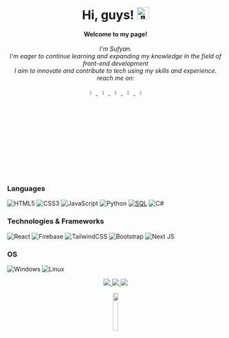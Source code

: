 <h1 align="center">Hi, guys! <img src="https://github.com/wervlad/wervlad/assets/24524555/766d336d-b87d-44ba-807c-c51de2bc6b4d" width="28px" alt="👋"></h1>

<p align="center">
    <b>Welcome to my page!</b><br><br>
    <i>
        I'm Sufyan.<br>
         I'm eager to continue learning and expanding my knowledge in the field of front-end development<br>
        I aim to innovate and contribute to tech using my skills and experience.<br>
        reach me on:
        <br>
    </i><br>
  <a href="mailto:sufianb.contact@gmail.com">
    <img src="https://img.icons8.com/fluent/48/000000/gmail.png" width="5%"/>
  </a>
  <a href="https://www.linkedin.com/in/sufyancs">
    <img src="https://img.icons8.com/color/48/000000/linkedin.png" width="5%"/>
  </a>
<a href="https://sufyancs.me">
  <img src="https://img.icons8.com/color/48/000000/domain.png" width="5%"/>
</a>
  <a href="https://www.instagram.com/becoder.official/">
    <img src="https://img.icons8.com/color/48/000000/instagram-new.png" width="5%"/>
  </a>
<a href="https://discordapp.com/users/your-username">
  <img src="https://img.icons8.com/color/48/000000/discord-logo.png" width="5%"/>
</a>

</p>

### Languages
![HTML5](https://img.shields.io/badge/html5-%23E34F26.svg?style=for-the-badge&logo=html5&logoColor=white)
![CSS3](https://img.shields.io/badge/css3-%231572B6.svg?style=for-the-badge&logo=css3&logoColor=white)
![JavaScript](https://img.shields.io/badge/javascript-%23323330.svg?style=for-the-badge&logo=javascript&logoColor=%23F7DF1E)
![Python](https://img.shields.io/badge/python-3670A0?style=for-the-badge&logo=python&logoColor=ffdd54)
[![SQL](https://img.shields.io/badge/sql-black?style=for-the-badge&logo=mysql)](https://github.com/sufyancs)
![C#](https://img.shields.io/badge/c%23-%23239120.svg?style=for-the-badge&logo=c-sharp&logoColor=white)

### Technologies & Frameworks
![React](https://img.shields.io/badge/react-%2320232a.svg?style=for-the-badge&logo=react&logoColor=%2361DAFB)
![Firebase](https://img.shields.io/badge/firebase-%23039BE5.svg?style=for-the-badge&logo=firebase)
![TailwindCSS](https://img.shields.io/badge/tailwindcss-%2338B2AC.svg?style=for-the-badge&logo=tailwind-css&logoColor=white)
![Bootstrap](https://img.shields.io/badge/bootstrap-%238511FA.svg?style=for-the-badge&logo=bootstrap&logoColor=white)
![Next JS](https://img.shields.io/badge/Next-black?style=for-the-badge&logo=next.js&logoColor=white)


### OS
![Windows](https://img.shields.io/badge/Windows-0078D6?style=for-the-badge&logo=windows&logoColor=white)
![Linux](https://img.shields.io/badge/Linux-FCC624?style=for-the-badge&logo=linux&logoColor=black)
<p align="center">
  <a href="https://github.com/sufyancs">
    <img src="http://github-profile-summary-cards.vercel.app/api/cards/profile-details?username=sufyancs&theme=transparent" />
  </a>
  <a href="https://github.com/sufyancs">
    <img src="https://github-readme-streak-stats.herokuapp.com/?user=sufyancs&hide_border=true&card_width=338&theme=transparent" />
  </a>
  <a href="https://github.com/sufyancs">
    <img src="http://github-profile-summary-cards.vercel.app/api/cards/stats?username=sufyancs&theme=transparent" />
  </a>


</p>

<p align="center">
  <a href="https://github.com/sufyancs">
    <img src="https://komarev.com/ghpvc/?username=sufyancs&color=blue&style=flat)" width="15%"/>
  </a>
</p>
<!--

- 🔭 I’m currently working on ...
- 🌱 I’m currently learning ...
- 👯 I’m looking to collaborate on ...
- 🤔 I’m looking for help with ...
- 💬 Ask me about ...
- 📫 How to reach me: ...
- 😄 Pronouns: ...
- ⚡ Fun fact: ...
-->

